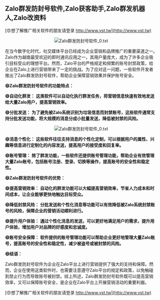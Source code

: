 ## **Zalo群发防封号软件,Zalo获客助手,Zalo群发机器人,Zalo改资料**

[😍想了解推广相关软件的朋友请登录 http://www.vst.tw](http://www.vst.tw)

 <center><img src="https://vst.tw/MP4/tuiguang/png/5.png" alt="Zalo群发防封号软件_0.txt"></center>

在当今数字化时代，社交媒体平台已经成为企业营销和品牌推广的重要渠道之一。Zalo作为越南最受欢迎的即时通讯应用之一，其用户量庞大，成为了许多企业吸引目标受众的理想平台。然而，Zalo平台的严格规定和频繁的账号封禁政策，给企业在Zalo上进行营销带来了一定的挑战。为了应对这一问题，一些软件开发者推出了Zalo群发防封号软件，帮助企业保障营销效果并保护账号安全。

**😄Zalo群发防封号软件的功能特点：**

**😄自动化群发： 这类软件可以自动化执行群发任务，将营销信息快速有效地发送给大量Zalo用户，提高营销效率。**

**😄分批发送： 为了避免被Zalo系统识别为垃圾信息而封禁账号，这些软件通常支持分批发送功能，将大规模的消息分成小批量发送，降低被封禁的风险。**

 <center><img src="https://vst.tw/MP4/tuiguang/png/4.png" alt="Zalo群发防封号软件_0.txt"></center>

**😄消息个性化： 这些软件往往支持消息的个性化定制，可以根据用户的属性、兴趣等信息进行定制化的内容发送，提高用户的接受度和回复率。**

**😄账号管理： 除了群发功能，一些软件还提供账号管理功能，帮助企业有效管理大量Zalo账号，包括账号注册、登录、切换等操作，提高账号的安全性和稳定性。**

**😄Zalo群发防封号软件的优势：**

**😄提高营销效率： 自动化的群发功能可以大幅提高营销效率，节省人力成本和时间成本，让企业能够更快地触达目标受众。**

**😄降低封禁风险： 分批发送和个性化消息等功能可以有效降低被Zalo系统封禁账号的风险，保障企业的营销活动顺利进行。**

**😄提升用户体验： 通过个性化消息的发送，可以更好地满足用户的需求，提升用户体验，增加用户对品牌的好感度和忠诚度。**

**😄账号安全保障： 软件提供的账号管理功能可以帮助企业更好地管理大量Zalo账号，提高账号的安全性和稳定性，减少被盗号或被封禁的风险。**

**😄结语：**

Zalo群发防封号软件为企业在Zalo平台上进行营销提供了强大的支持和保障。然而，企业在使用这类软件时，也需要注意遵守Zalo平台的规定和政策，以免触碰到禁止行为而导致账号被封禁。综上所述，Zalo群发防封号软件既可以提高营销效率，又可以保障账号安全，是企业在Zalo平台上开展营销活动的重要利器。

[😍想了解推广相关软件的朋友请登录 http://www.vst.tw](http://www.vst.tw)



